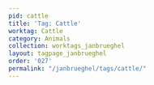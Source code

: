 ```yaml
---
pid: cattle
title: 'Tag: Cattle'
worktag: Cattle
category: Animals
collection: worktags_janbrueghel
layout: tagpage_janbrueghel
order: '027'
permalink: "/janbrueghel/tags/cattle/"
---
```

